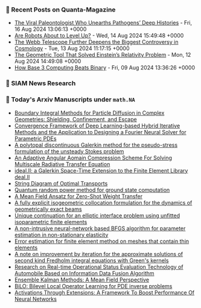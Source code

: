### 📝 Recent Posts on Quanta-Magazine
<!-- quanta starts -->
* <a href="https://www.quantamagazine.org/the-viral-paleontologist-who-unearths-pathogens-deep-histories-20240816/">The Viral Paleontologist Who Unearths Pathogens’ Deep Histories</a> - Fri, 16 Aug 2024 13:06:13 +0000
* <a href="https://www.quantamagazine.org/are-robots-about-to-level-up-20240814/">Are Robots About to Level Up?</a> - Wed, 14 Aug 2024 15:49:48 +0000
* <a href="https://www.quantamagazine.org/the-webb-telescope-further-deepens-the-biggest-controversy-in-cosmology-20240813/">The Webb Telescope Further Deepens the Biggest Controversy in Cosmology</a> - Tue, 13 Aug 2024 11:17:15 +0000
* <a href="https://www.quantamagazine.org/the-geometric-tool-that-solved-einsteins-relativity-problem-20240812/">The Geometric Tool That Solved Einstein’s Relativity Problem</a> - Mon, 12 Aug 2024 14:49:08 +0000
* <a href="https://www.quantamagazine.org/how-base-3-computing-beats-binary-20240809/">How Base 3 Computing Beats Binary</a> - Fri, 09 Aug 2024 13:36:26 +0000
<!-- quanta ends -->

### 📝 SIAM News Research
<!-- siam-news starts -->

<!-- siam-news ends -->

### 📝 Today's Arxiv Manuscripts under ``math.NA``
<!-- arxiv-math-na starts -->
* <a href="https://arxiv.org/abs/2408.08468">Boundary Integral Methods for Particle Diffusion in Complex Geometries: Shielding, Confinement, and Escape</a>
* <a href="https://arxiv.org/abs/2408.08540">Convergence Framework of Deep Learning-based Hybrid Iterative Methods and the Application to Designing a Fourier Neural Solver for Parametric PDEs</a>
* <a href="https://arxiv.org/abs/2408.08760">A polytopal discontinuous Galerkin method for the pseudo-stress formulation of the unsteady Stokes problem</a>
* <a href="https://arxiv.org/abs/2408.08783">An Adaptive Angular Aomain Compression Scheme For Solving Multiscale Radiative Transfer Equation</a>
* <a href="https://arxiv.org/abs/2408.08840">ideal.II: a Galerkin Space-Time Extension to the Finite Element Library deal.II</a>
* <a href="https://arxiv.org/abs/2408.08550">String Diagram of Optimal Transports</a>
* <a href="https://arxiv.org/abs/2408.08556">Quantum random power method for ground state computation</a>
* <a href="https://arxiv.org/abs/2408.08681">A Mean Field Ansatz for Zero-Shot Weight Transfer</a>
* <a href="https://arxiv.org/abs/2408.08727">A fully explicit isogeometric collocation formulation for the dynamics of geometrically exact beams</a>
* <a href="https://arxiv.org/abs/2307.05210">Unique continuation for an elliptic interface problem using unfitted isoparametric finite elements</a>
* <a href="https://arxiv.org/abs/2312.17373">A non-intrusive neural-network based BFGS algorithm for parameter estimation in non-stationary elasticity</a>
* <a href="https://arxiv.org/abs/2402.18860">Error estimation for finite element method on meshes that contain thin elements</a>
* <a href="https://arxiv.org/abs/2406.12343">A note on improvement by iteration for the approximate solutions of second kind Fredholm integral equations with Green's kernels</a>
* <a href="https://arxiv.org/abs/2407.15033">Research on Real-time Operational Status Evaluation Technology of Automobile Based on Information Data Fusion Algorithm</a>
* <a href="https://arxiv.org/abs/2209.11371">Ensemble Kalman Methods: A Mean Field Perspective</a>
* <a href="https://arxiv.org/abs/2404.17789">BiLO: Bilevel Local Operator Learning for PDE inverse problems</a>
* <a href="https://arxiv.org/abs/2408.03599">Activations Through Extensions: A Framework To Boost Performance Of Neural Networks</a>
<!-- arxiv-math-na ends -->
